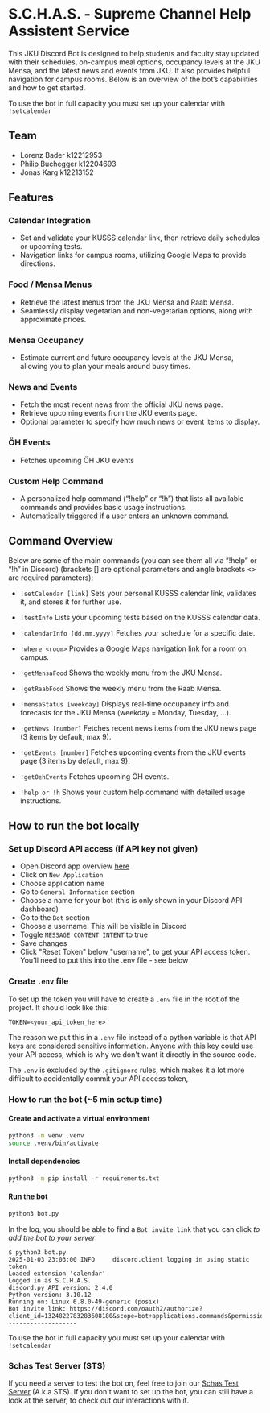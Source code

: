 # S.C.H.A.S. - Supreme Channel Help Assistent Service

This JKU Discord Bot is designed to help students and faculty stay updated with their schedules, on-campus meal options, occupancy levels at the JKU Mensa, and the latest news and events from JKU. 
It also provides helpful navigation for campus rooms. Below is an overview of the bot’s capabilities and how to get started.

To use the bot in full capacity you must set up your calendar  with `!setcalendar`

## Team
- Lorenz Bader k12212953
- Philip Buchegger k12204693
- Jonas Karg k12213152

## Features
### Calendar Integration
- Set and validate your KUSSS calendar link, then retrieve daily schedules or upcoming tests.
- Navigation links for campus rooms, utilizing Google Maps to provide directions.

### Food / Mensa Menus
- Retrieve the latest menus from the JKU Mensa and Raab Mensa.
- Seamlessly display vegetarian and non-vegetarian options, along with approximate prices.

### Mensa Occupancy
- Estimate current and future occupancy levels at the JKU Mensa, allowing you to plan your meals around busy times.

### News and Events
- Fetch the most recent news from the official JKU news page.
- Retrieve upcoming events from the JKU events page.
- Optional parameter to specify how much news or event items to display.

### ÖH Events
- Fetches upcoming ÖH JKU events

### Custom Help Command
- A personalized help command (“!help” or “!h”) that lists all available commands and provides basic usage instructions.
- Automatically triggered if a user enters an unknown command.

## Command Overview
Below are some of the main commands (you can see them all via “!help” or “!h” in Discord) (brackets [] are optional parameters and angle brackets <> are required parameters):

- `!setCalendar [link]`
Sets your personal KUSSS calendar link, validates it, and stores it for further use.

- `!testInfo`
Lists your upcoming tests based on the KUSSS calendar data.

- `!calendarInfo [dd.mm.yyyy]`
Fetches your schedule for a specific date.

- `!where <room>`
Provides a Google Maps navigation link for a room on campus.

- `!getMensaFood`
Shows the weekly menu from the JKU Mensa.

- `!getRaabFood`
Shows the weekly menu from the Raab Mensa.

- `!mensaStatus [weekday]`
Displays real-time occupancy info and forecasts for the JKU Mensa (weekday = Monday, Tuesday, ...).

- `!getNews [number]`
Fetches recent news items from the JKU news page (3 items by default, max 9).

- `!getEvents [number]`
Fetches upcoming events from the JKU events page (3 items by default, max 9).

- `!getOehEvents`
Fetches upcoming ÖH events.

- `!help or !h`
Shows your custom help command with detailed usage instructions.

## How to run the bot locally

### Set up Discord API access (if API key not given)

- Open Discord app overview [here](https://discord.com/developers/applications)
- Click on `New Application`
- Choose application name
- Go to `General Information` section
- Choose a name for your bot (this is only shown in your Discord API dashboard)
- Go to the `Bot` section
- Choose a username. This will be visible in Discord
- Toggle `MESSAGE CONTENT INTENT` to true
- Save changes
- Click "Reset Token" below "username", to get your API access token.
  You'll need to put this into the .env file - see below

### Create `.env` file

To set up the token you will have to create a `.env` file in the root of the project.
It should look like this:
```
TOKEN=<your_api_token_here>
```

The reason we put this in a `.env` file instead of a python variable is that API keys are considered sensitive information.
Anyone with this key could use your API access, which is why we don't want it directly in the source code.

The `.env` is excluded by the `.gitignore` rules, which makes it a lot more difficult to accidentally commit your API access token,

### How to run the bot (~5 min setup time)

#### Create and activate a virtual environment
```bash
python3 -m venv .venv
source .venv/bin/activate
```

#### Install dependencies
```bash
python3 -m pip install -r requirements.txt
```

#### Run the bot
```bash
python3 bot.py
```

In the log, you should be able to find a `Bot invite link` that you can click *to add the bot to your server*.

```
$ python3 bot.py 
2025-01-03 23:03:00 INFO     discord.client logging in using static token
Loaded extension 'calendar'
Logged in as S.C.H.A.S.
discord.py API version: 2.4.0
Python version: 3.10.12
Running on: Linux 6.8.0-49-generic (posix)
Bot invite link: https://discord.com/oauth2/authorize?client_id=1324822783283608180&scope=bot+applications.commands&permissions=3072
-------------------
```
To use the bot in full capacity you must set up your calendar  with `!setcalendar`
### Schas Test Server (STS)

If you need a server to test the bot on, feel free to join our [Schas Test Server](https://discord.gg/esjqgDc6Bs) (A.k.a STS).
If you don't want to set up the bot, you can still have a look at the server, to check out our interactions with it.
